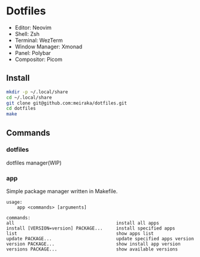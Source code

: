 # Dotfiles

* Editor: Neovim
* Shell: Zsh
* Terminal: WezTerm
* Window Manager: Xmonad
* Panel: Polybar
* Compositor: Picom

## Install

```zsh
mkdir -p ~/.local/share
cd ~/.local/share
git clone git@github.com:meiraka/dotfiles.git
cd dotfiles
make
```

## Commands
### dotfiles

dotfiles manager(WIP)

### app

Simple package manager written in Makefile.

```
usage:
	app <commands> [arguments]

commands:
all                                      install all apps
install [VERSION=version] PACKAGE...     install specified apps
list                                     show apps list
update PACKAGE...                        update specified apps version
version PACKAGE...                       show install app version
versions PACKAGE...                      show available versions
```
